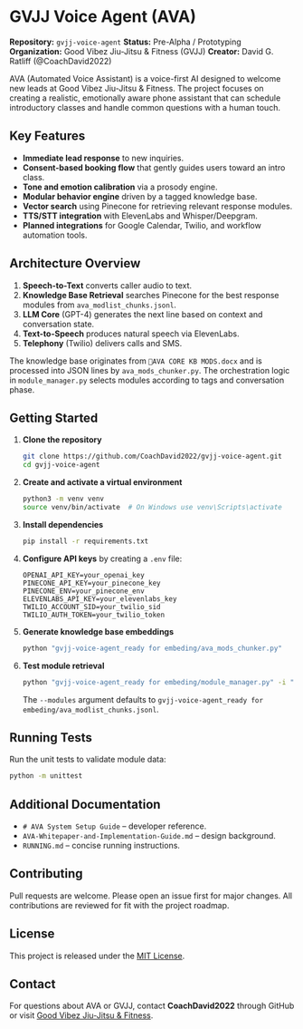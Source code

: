 # GVJJ Voice Agent (AVA)

**Repository:** `gvjj-voice-agent`
**Status:** Pre-Alpha / Prototyping
**Organization:** Good Vibez Jiu-Jitsu & Fitness (GVJJ)
**Creator:** David G. Ratliff (@CoachDavid2022)

AVA (Automated Voice Assistant) is a voice-first AI designed to welcome new leads at Good Vibez Jiu-Jitsu & Fitness. The project focuses on creating a realistic, emotionally aware phone assistant that can schedule introductory classes and handle common questions with a human touch.

## Key Features
- **Immediate lead response** to new inquiries.
- **Consent-based booking flow** that gently guides users toward an intro class.
- **Tone and emotion calibration** via a prosody engine.
- **Modular behavior engine** driven by a tagged knowledge base.
- **Vector search** using Pinecone for retrieving relevant response modules.
- **TTS/STT integration** with ElevenLabs and Whisper/Deepgram.
- **Planned integrations** for Google Calendar, Twilio, and workflow automation tools.

## Architecture Overview
1. **Speech-to-Text** converts caller audio to text.
2. **Knowledge Base Retrieval** searches Pinecone for the best response modules from `ava_modlist_chunks.jsonl`.
3. **LLM Core** (GPT-4) generates the next line based on context and conversation state.
4. **Text-to-Speech** produces natural speech via ElevenLabs.
5. **Telephony** (Twilio) delivers calls and SMS.

The knowledge base originates from `🤙AVA CORE KB MODS.docx` and is processed into JSON lines by `ava_mods_chunker.py`. The orchestration logic in `module_manager.py` selects modules according to tags and conversation phase.

## Getting Started
1. **Clone the repository**
   ```bash
   git clone https://github.com/CoachDavid2022/gvjj-voice-agent.git
   cd gvjj-voice-agent
   ```
2. **Create and activate a virtual environment**
   ```bash
   python3 -m venv venv
   source venv/bin/activate  # On Windows use venv\Scripts\activate
   ```
3. **Install dependencies**
   ```bash
   pip install -r requirements.txt
   ```
4. **Configure API keys** by creating a `.env` file:
   ```
   OPENAI_API_KEY=your_openai_key
   PINECONE_API_KEY=your_pinecone_key
   PINECONE_ENV=your_pinecone_env
   ELEVENLABS_API_KEY=your_elevenlabs_key
   TWILIO_ACCOUNT_SID=your_twilio_sid
   TWILIO_AUTH_TOKEN=your_twilio_token
   ```
5. **Generate knowledge base embeddings**
   ```bash
   python "gvjj-voice-agent_ready for embeding/ava_mods_chunker.py"
   ```
6. **Test module retrieval**
    ```bash
    python "gvjj-voice-agent_ready for embeding/module_manager.py" -i "Hello"
    ```
    The `--modules` argument defaults to
    `gvjj-voice-agent_ready for embeding/ava_modlist_chunks.jsonl`.

## Running Tests
Run the unit tests to validate module data:
```bash
python -m unittest
```

## Additional Documentation
- `# AVA System Setup Guide` – developer reference.
- `AVA-Whitepaper-and-Implementation-Guide.md` – design background.
- `RUNNING.md` – concise running instructions.

## Contributing
Pull requests are welcome. Please open an issue first for major changes. All contributions are reviewed for fit with the project roadmap.

## License
This project is released under the [MIT License](LICENSE).

## Contact
For questions about AVA or GVJJ, contact **CoachDavid2022** through GitHub or visit [Good Vibez Jiu-Jitsu & Fitness](https://goodvibezjiujitsu.com).
